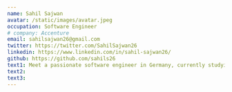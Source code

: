 ```yaml
---
name: Sahil Sajwan
avatar: /static/images/avatar.jpeg
occupation: Software Engineer
# company: Accenture
email: sahilsajwan26@gmail.com
twitter: https://twitter.com/SahilSajwan26
linkedin: https://www.linkedin.com/in/sahil-sajwan26/
github: https://github.com/sahils26
text1: Meet a passionate software engineer in Germany, currently studying Master in Computer science . Enthusiastically exploring the latest technologies, they're on a mission to contribute creativity and technical expertise to the ever-evolving world of software development.
text2:
text3:
---
```

